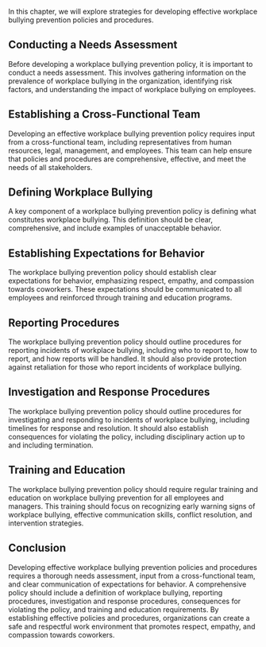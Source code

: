 
In this chapter, we will explore strategies for developing effective workplace bullying prevention policies and procedures.

Conducting a Needs Assessment
-----------------------------

Before developing a workplace bullying prevention policy, it is important to conduct a needs assessment. This involves gathering information on the prevalence of workplace bullying in the organization, identifying risk factors, and understanding the impact of workplace bullying on employees.

Establishing a Cross-Functional Team
------------------------------------

Developing an effective workplace bullying prevention policy requires input from a cross-functional team, including representatives from human resources, legal, management, and employees. This team can help ensure that policies and procedures are comprehensive, effective, and meet the needs of all stakeholders.

Defining Workplace Bullying
---------------------------

A key component of a workplace bullying prevention policy is defining what constitutes workplace bullying. This definition should be clear, comprehensive, and include examples of unacceptable behavior.

Establishing Expectations for Behavior
--------------------------------------

The workplace bullying prevention policy should establish clear expectations for behavior, emphasizing respect, empathy, and compassion towards coworkers. These expectations should be communicated to all employees and reinforced through training and education programs.

Reporting Procedures
--------------------

The workplace bullying prevention policy should outline procedures for reporting incidents of workplace bullying, including who to report to, how to report, and how reports will be handled. It should also provide protection against retaliation for those who report incidents of workplace bullying.

Investigation and Response Procedures
-------------------------------------

The workplace bullying prevention policy should outline procedures for investigating and responding to incidents of workplace bullying, including timelines for response and resolution. It should also establish consequences for violating the policy, including disciplinary action up to and including termination.

Training and Education
----------------------

The workplace bullying prevention policy should require regular training and education on workplace bullying prevention for all employees and managers. This training should focus on recognizing early warning signs of workplace bullying, effective communication skills, conflict resolution, and intervention strategies.

Conclusion
----------

Developing effective workplace bullying prevention policies and procedures requires a thorough needs assessment, input from a cross-functional team, and clear communication of expectations for behavior. A comprehensive policy should include a definition of workplace bullying, reporting procedures, investigation and response procedures, consequences for violating the policy, and training and education requirements. By establishing effective policies and procedures, organizations can create a safe and respectful work environment that promotes respect, empathy, and compassion towards coworkers.
